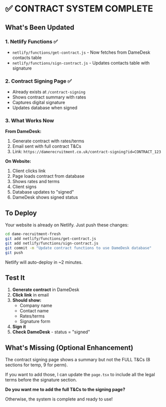 # ✅ CONTRACT SYSTEM COMPLETE

## What's Been Updated

### 1. **Netlify Functions** ✅
- `netlify/functions/get-contract.js` - Now fetches from DameDesk contacts table
- `netlify/functions/sign-contract.js` - Updates contacts table with signature

### 2. **Contract Signing Page** ✅
- Already exists at `/contract-signing`
- Shows contract summary with rates
- Captures digital signature
- Updates database when signed

### 3. **What Works Now**

**From DameDesk:**
1. Generate contract with rates/terms
2. Email sent with full contract T&Cs
3. Link: `https://damerecruitment.co.uk/contract-signing?id=CONTRACT_123`

**On Website:**
1. Client clicks link
2. Page loads contract from database
3. Shows rates and terms
4. Client signs
5. Database updates to "signed"
6. DameDesk shows signed status

## To Deploy

Your website is already on Netlify. Just push these changes:

```bash
cd dame-recruitment-fresh
git add netlify/functions/get-contract.js
git add netlify/functions/sign-contract.js
git commit -m "Update contract functions to use DameDesk database"
git push
```

Netlify will auto-deploy in ~2 minutes.

## Test It

1. **Generate contract** in DameDesk
2. **Click link** in email
3. **Should show:**
   - Company name
   - Contact name
   - Rates/terms
   - Signature form
4. **Sign it**
5. **Check DameDesk** - status = "signed"

## What's Missing (Optional Enhancement)

The contract signing page shows a summary but not the FULL T&Cs (8 sections for temp, 9 for perm).

If you want to add those, I can update the `page.tsx` to include all the legal terms before the signature section.

**Do you want me to add the full T&Cs to the signing page?**

Otherwise, the system is complete and ready to use!
